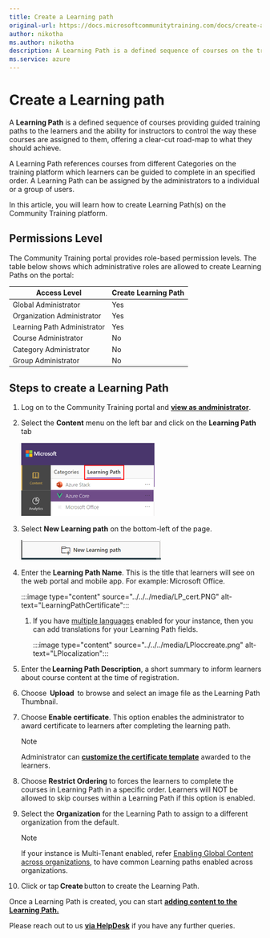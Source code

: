 ```yaml
---
title: Create a Learning path
original-url: https://docs.microsoftcommunitytraining.com/docs/create-a-learning-path
author: nikotha
ms.author: nikotha
description: A Learning Path is a defined sequence of courses on the training platform to administer guided training paths to the learners.
ms.service: azure
---
```


# Create a Learning path

A **Learning Path** is a defined sequence of courses providing guided training paths to the learners and the ability for instructors to control the way these courses are assigned to them, offering a clear-cut road-map to what they should achieve.

A Learning Path references courses from different Categories on the training platform which learners can be guided to complete in an specified order. A Learning Path can be assigned by the administrators to a individual or a group of users.

In this article, you will learn how to create Learning Path(s) on the Community Training platform.

## Permissions Level

The Community Training portal provides role-based permission levels. The table below shows which administrative roles are allowed to create Learning Paths on the portal:

| Access Level  | Create Learning Path |
| --- | --- |
| Global Administrator | Yes |
| Organization Administrator | Yes |
| Learning Path Administrator | Yes |
| Course Administrator | No |
| Category Administrator | No |
| Group Administrator | No |

## Steps to create a Learning Path

1. Log on to the Community Training portal and [**view as andministrator**](../../../get-started/step-by-step-configuration-guide.md#step-2--switch-to-administrator-view-of-the-portal).

1. Select the **Content** menu on the left bar and click on the  **Learning Path** tab

    ![Content on left bar](../../../media/image%28388%29.png)

1. Select **New Learning path** on the bottom-left of the page.

    ![Select New Learning Path](../../../media/image%28390%29.png)

1. Enter the **Learning Path Name**. This is the title that learners will see on the web portal and mobile app. For example: Microsoft Office.

    :::image type="content" source="../../../media/LP_cert.PNG" alt-text="LearningPathCertificate":::

    1. If you have [multiple languages](../../../settings/customize-languages-for-the-learners-on-the-platform.md#customize-languages-on-the-platform) enabled for your instance, then you can add translations for your Learning Path fields.

        :::image type="content" source="../../../media/LPloccreate.png" alt-text="LPlocalization":::

1. Enter the **Learning Path Description**, a short summary to inform learners about course content at the time of registration.

1. Choose  **Upload**  to browse and select an image file as the Learning Path Thumbnail.

1. Choose **Enable certificate**. This option enables the administrator to award certificate to learners after completing the learning path.

    >[!Note]  
    >Administrator can [**customize the certificate template**](../../../settings/customize-the-certificate-template.md#customize-the-certificate-template-for-the-platform) awarded to the learners.

1. Choose **Restrict Ordering** to forces the learners to complete the courses in Learning Path in a specific order. Learners will NOT be allowed to skip courses within a Learning Path if this option is enabled.

1. Select the **Organization** for the Learning Path to assign to a different organization from the default.

    > [!Note]  
    > If your instance is Multi-Tenant enabled, refer [Enabling Global Content across organizations](../../content-management-overview.md#enabling-global-content-across-organizations), to have common Learning paths enabled across organizations.

1. Click or tap **Create** button to create the Learning Path.

Once a Learning Path is created, you can start [**adding content to the Learning Path.**](add-course-to-a-learning-path.md)


Please reach out to us [**via HelpDesk**](https://aka.ms/cthelpdesk) if you have any further queries.